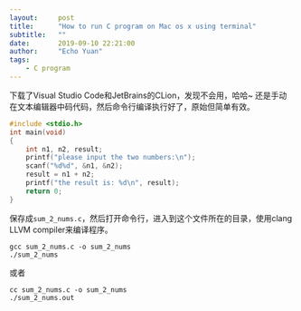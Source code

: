 ```yaml
---
layout:     post
title:      "How to run C program on Mac os x using terminal"
subtitle:   ""
date:       2019-09-10 22:21:00
author:     "Echo Yuan"
tags:
    - C program 
---
```

下载了Visual Studio Code和JetBrains的CLion，发现不会用，哈哈~
还是手动在文本编辑器中码代码，然后命令行编译执行好了，原始但简单有效。

```c
#include <stdio.h>
int main(void)
{
    int n1, n2, result;
    printf("please input the two numbers:\n");
    scanf("%d%d", &n1, &n2);
    result = n1 + n2;
    printf("the result is: %d\n", result);
    return 0;
}
```
保存成`sum_2_nums.c`，然后打开命令行，进入到这个文件所在的目录，使用clang LLVM compiler来编译程序。
```
gcc sum_2_nums.c -o sum_2_nums
./sum_2_nums
``` 
或者
```
cc sum_2_nums.c -o sum_2_nums
./sum_2_nums.out
``` 
